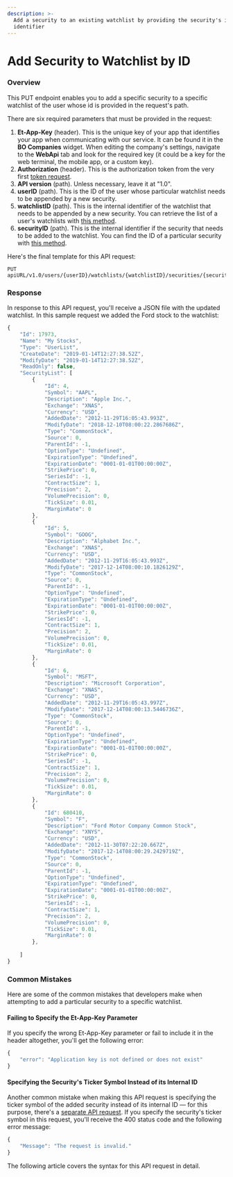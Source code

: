 ```yaml
---
description: >-
  Add a security to an existing watchlist by providing the security's internal
  identifier
---
```


# Add Security to Watchlist by ID

### Overview

This PUT endpoint enables you to add a specific security to a specific watchlist of the user whose id is provided in the request's path. 

There are six required parameters that must be provided in the request:

1. **Et-App-Key** \(header\). This is the unique key of your app that identifies your app when communicating with our service. It can be found it in the **BO Companies** widget. When editing the company's settings, navigate to the **WebApi** tab and look for the required key \(it could be a key for the web terminal, the mobile app, or a custom key\).
2. **Authorization** \(header\). This is the authorization token from the very first [token request]().
3. **API version** \(path\). Unless necessary, leave it at "1.0".
4. **userID** \(path\). This is the ID of the user whose particular watchlist needs to be appended by a new security.
5. **watchlistID** \(path\). This is the internal identifier of the watchlist that needs to be appended by a new security. You can retrieve the list of a user's watchlists with [this method](../get-users-watchlist/).
6. **securityID** \(path\). This is the internal identifier if the security that needs to be added to the watchlist. You can find the ID of a particular security with [this method](../../securities/get-securitys-info-by-its-ticket-symbol/).

Here's the final template for this API request:

```text
PUT apiURL/v1.0/users/{userID}/watchlists/{watchlistID}/securities/{securityId}
```

### Response

In response to this API request, you'll receive a JSON file with the updated watchlist. In this sample request we added the Ford stock to the watchlist:

```javascript
{
    "Id": 17973,
    "Name": "My Stocks",
    "Type": "UserList",
    "CreateDate": "2019-01-14T12:27:38.52Z",
    "ModifyDate": "2019-01-14T12:27:38.52Z",
    "ReadOnly": false,
    "SecurityList": [
        {
            "Id": 4,
            "Symbol": "AAPL",
            "Description": "Apple Inc.",
            "Exchange": "XNAS",
            "Currency": "USD",
            "AddedDate": "2012-11-29T16:05:43.993Z",
            "ModifyDate": "2018-12-10T08:00:22.2867686Z",
            "Type": "CommonStock",
            "Source": 0,
            "ParentId": -1,
            "OptionType": "Undefined",
            "ExpirationType": "Undefined",
            "ExpirationDate": "0001-01-01T00:00:00Z",
            "StrikePrice": 0,
            "SeriesId": -1,
            "ContractSize": 1,
            "Precision": 2,
            "VolumePrecision": 0,
            "TickSize": 0.01,
            "MarginRate": 0
        },
        {
            "Id": 5,
            "Symbol": "GOOG",
            "Description": "Alphabet Inc.",
            "Exchange": "XNAS",
            "Currency": "USD",
            "AddedDate": "2012-11-29T16:05:43.993Z",
            "ModifyDate": "2017-12-14T08:00:10.1826129Z",
            "Type": "CommonStock",
            "Source": 0,
            "ParentId": -1,
            "OptionType": "Undefined",
            "ExpirationType": "Undefined",
            "ExpirationDate": "0001-01-01T00:00:00Z",
            "StrikePrice": 0,
            "SeriesId": -1,
            "ContractSize": 1,
            "Precision": 2,
            "VolumePrecision": 0,
            "TickSize": 0.01,
            "MarginRate": 0
        },
        {
            "Id": 6,
            "Symbol": "MSFT",
            "Description": "Microsoft Corporation",
            "Exchange": "XNAS",
            "Currency": "USD",
            "AddedDate": "2012-11-29T16:05:43.997Z",
            "ModifyDate": "2017-12-14T08:00:13.5446736Z",
            "Type": "CommonStock",
            "Source": 0,
            "ParentId": -1,
            "OptionType": "Undefined",
            "ExpirationType": "Undefined",
            "ExpirationDate": "0001-01-01T00:00:00Z",
            "StrikePrice": 0,
            "SeriesId": -1,
            "ContractSize": 1,
            "Precision": 2,
            "VolumePrecision": 0,
            "TickSize": 0.01,
            "MarginRate": 0
        },
        {
            "Id": 680410,
            "Symbol": "F",
            "Description": "Ford Motor Company Common Stock",
            "Exchange": "XNYS",
            "Currency": "USD",
            "AddedDate": "2012-11-30T07:22:20.667Z",
            "ModifyDate": "2017-12-14T08:00:29.2429719Z",
            "Type": "CommonStock",
            "Source": 0,
            "ParentId": -1,
            "OptionType": "Undefined",
            "ExpirationType": "Undefined",
            "ExpirationDate": "0001-01-01T00:00:00Z",
            "StrikePrice": 0,
            "SeriesId": -1,
            "ContractSize": 1,
            "Precision": 2,
            "VolumePrecision": 0,
            "TickSize": 0.01,
            "MarginRate": 0
        },
        
    ]
}
```

### Common Mistakes

Here are some of the common mistakes that developers make when attempting to add a particular security to a specific watchlist.

#### Failing to Specify the Et-App-Key Parameter

If you specify the wrong Et-App-Key parameter or fail to include it in the header altogether, you'll get the following error:

```javascript
{
    "error": "Application key is not defined or does not exist"
}
```

#### Specifying  the Security's Ticker Symbol Instead of its Internal ID

Another common mistake when making this API request is specifying the ticker symbol of the added security instead of its internal ID — for this purpose, there's a [separate API request](./). If you specify the security's ticker symbol in this request, you'll receive the 400 status code and the following error message:

```javascript
{
    "Message": "The request is invalid."
}
```

The following article covers the syntax for this API request in detail.

